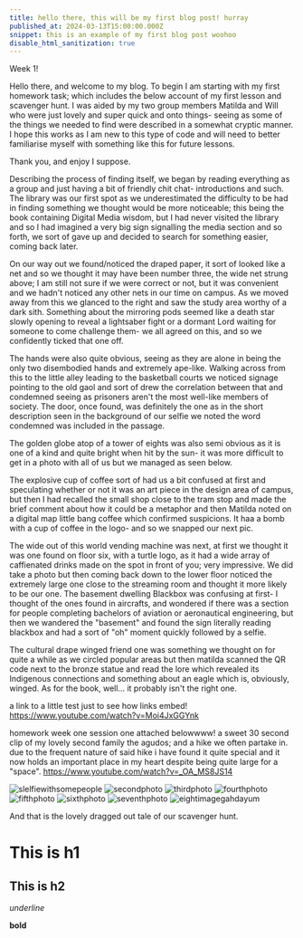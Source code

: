 ```yaml
---
title: hello there, this will be my first blog post! hurray
published_at: 2024-03-13T15:00:00.000Z
snippet: this is an example of my first blog post woohoo
disable_html_sanitization: true
---
```


Week 1!

Hello there,  and welcome to my blog. To begin I am starting with my first homework task; which includes the below account of my first lesson and scavenger hunt. I was aided by my two group members Matilda and Will who were just lovely and super quick and onto things- seeing as some of the things we needed to find were described in a somewhat cryptic manner. 
I hope this works as I am new to this type of code and will need to better familiarise myself with something like this for future lessons.

Thank you, and enjoy I suppose.

Describing the process of finding itself, we began by reading everything as a group and just having a bit of friendly chit chat- introductions and such. The library was our first spot as we underestimated the difficulty to be had in finding something we thought would be more noticeable; this being the book containing Digital Media wisdom, but I had never visited the library  and so I had imagined a very big sign signalling the media section and so forth, we sort of gave up and decided to search for something easier, coming back later. 

On our way out we found/noticed the draped paper, it sort of looked like a net and so we thought it may have been number three, the wide net strung above; I am still not sure if we were correct or not, but it was convenient and we hadn't noticed any other nets in our time on campus. 
As we moved away from this we glanced to the right and saw the study area worthy of a dark sith. Something about the mirroring pods seemed like a death star slowly opening to reveal a lightsaber fight or a dormant Lord waiting for someone to come challenge them- we all agreed on this, and so we confidently ticked that one off. 

The hands were also quite obvious, seeing as they are alone in being the only two disembodied hands and extremely ape-like. Walking across from this to the little alley leading to the basketball courts we noticed signage pointing to the old gaol and sort of drew the correlation between that and condemned seeing as prisoners aren't the most well-like members of society. The door, once found, was definitely the one as in the short description seen in the background of our selfie we noted the word condemned was included in the passage. 

The golden globe atop of a tower of eights was also semi obvious as it is one of a kind and quite bright when hit by the sun- it was more difficult to get in a photo with all of us but we managed as seen below.

The explosive cup of coffee sort of had us a bit confused at first and speculating whether or not it was an art piece in the design area of campus, but then I had recalled the small shop close to the tram stop and made the brief comment about how it could be a metaphor and then Matilda noted on a digital map little bang coffee which confirmed suspicions. It haa a bomb with a cup of coffee in the logo- and so we snapped our next pic.

The wide out of this world vending machine was next, at first we thought it was one found on floor six, with a turtle logo, as it had a wide array of caffienated drinks made on the spot in front of you; very impressive. We did take a photo but then coming back down to the lower floor noticed the extremely large one close to the streaming room and thought it more likely to be our one.
The basement dwelling Blackbox was confusing at first- I thought of the ones found in aircrafts, and wondered if there was a section for people completing bachelors of aviation or aeronautical engineering, but then we wandered the "basement" and found the sign literally reading blackbox and had a sort of "oh" moment quickly followed by a selfie. 

The cultural drape winged friend one was something we thought on for quite a while as we circled popular areas but then matilda scanned the QR code next to the bronze statue and read the lore which revealed its Indigenous connections and something about an eagle which is, obviously, winged. As for the book, well... it probably isn't the right one. 

a link to a little test just to see how links embed!
https://www.youtube.com/watch?v=Moi4JxGGYnk

homework week one session one attached belowwww! a sweet 30 second clip of my lovely second family the agudos; and a hike we often partake in. due to the frequent nature of said hike i have found it quite special and it now holds an important place in my heart despite being quite large for a "space".
https://www.youtube.com/watch?v=_OA_MS8JS14

![slelfiewithsomepeople](/w1s1/IMG_2873.jpg)
![secondphoto](w1s1/IMG_2874.jpg)
![thirdphoto](w1s1/IMG_2875.jpg)
![fourthphoto](w1s1/IMG_2876.png)
![fifthphoto](w1s1/IMG_2879.jpg)
![sixthphoto](w1s1/IMG_2882.jpg)
![seventhphoto](w1s1/IMG_2884.jpg)
![eightimagegahdayum](w1s1/IMG_2885.png)

And that is the lovely dragged out tale of our scavenger hunt.

# This is h1

## This is h2

_underline_

**bold**
